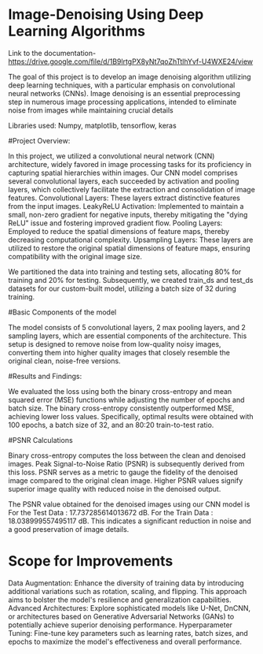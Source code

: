 # Image-Denoising Using Deep Learning Algorithms

Link to the documentation-  https://drive.google.com/file/d/1B9lrtgPX8yNt7qoZhTtlhYvf-U4WXE24/view

The goal of this project is to develop an image denoising algorithm utilizing deep learning techniques, with a particular emphasis on convolutional neural networks (CNNs). Image denoising is an essential preprocessing step in numerous image processing applications, intended to eliminate noise from images while maintaining crucial details


Libraries used: Numpy, matplotlib, tensorflow, keras

#Project Overview:

In this project, we utilized a convolutional neural network (CNN) architecture, widely favored in image processing tasks for its proficiency in capturing spatial hierarchies within images. Our CNN model comprises several convolutional layers, each succeeded by activation and pooling layers, which collectively facilitate the extraction and consolidation of image features.
Convolutional Layers: These layers extract distinctive features from the input images.
LeakyReLU Activation: Implemented to maintain a small, non-zero gradient for negative inputs, thereby mitigating the "dying ReLU" issue and fostering improved gradient flow.
Pooling Layers: Employed to reduce the spatial dimensions of feature maps, thereby decreasing computational complexity.
Upsampling Layers: These layers are utilized to restore the original spatial dimensions of feature maps, ensuring compatibility with the original image size.

We partitioned the data into training and testing sets, allocating 80% for training and 20% for testing. Subsequently, we created train_ds and test_ds datasets for our custom-built model, utilizing a batch size of 32 during training.

#Basic Components of the model

The model consists of 5 convolutional layers, 2 max pooling layers, and 2 sampling layers, which are essential components of the architecture.
This setup is designed to remove noise from low-quality noisy images, converting them into higher quality images that closely resemble the
original clean, noise-free versions.

#Results and Findings:

We evaluated the loss using both the binary cross-entropy and mean squared error (MSE) functions while adjusting the number of epochs and batch size. The binary cross-entropy consistently outperformed MSE, achieving lower loss values. Specifically, optimal results were obtained with 100 epochs, a batch size of 32, and an 80:20 train-to-test ratio.

#PSNR Calculations

Binary cross-entropy computes the loss between the clean and denoised images. Peak Signal-to-Noise Ratio (PSNR) is subsequently derived from this loss. PSNR serves as a metric to gauge the fidelity of the denoised image compared to the original clean image. Higher PSNR values signify superior image quality with reduced noise in the denoised output.

The PSNR value obtained for the denoised images using our CNN model is 
For the Test Data : 17.737285614013672 dB.
For the Train Data : 18.038999557495117 dB. 
This indicates a significant reduction in noise and a good preservation of image details.

# Scope for Improvements

Data Augmentation: Enhance the diversity of training data by introducing additional variations such as rotation, scaling, and flipping. This approach aims to bolster the model's resilience and generalization capabilities.
Advanced Architectures: Explore sophisticated models like U-Net, DnCNN, or architectures based on Generative Adversarial Networks (GANs) to potentially achieve superior denoising performance.
Hyperparameter Tuning: Fine-tune key parameters such as learning rates, batch sizes, and epochs to maximize the model's effectiveness and overall performance.






